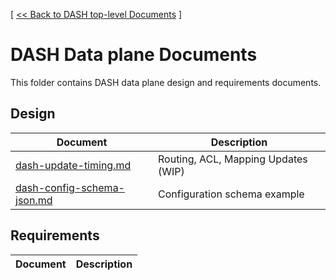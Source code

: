 [ [ << Back to DASH top-level Documents](../README.md#contents) ]

# DASH Data plane Documents
This folder contains DASH data plane design and requirements documents.

## Design

| Document                                               | Description                                |
| ------------------------------------------------------ | ------------------------------------------ |
|[dash-update-timing.md](dash-update-timing.md)          |Routing, ACL, Mapping Updates (WIP)         |
|[dash-config-schema-json.md](dash-config-schema-json.md)   |Configuration schema example                |



## Requirements

| Document                                               | Description                                |
| ------------------------------------------------------ | ------------------------------------------ |